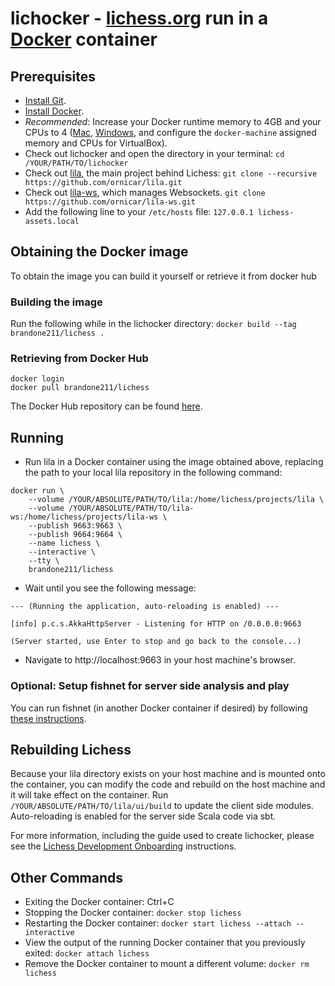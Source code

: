 # lichocker - [lichess.org](https://lichess.org) run in a [Docker](https://www.docker.com/) container

## Prerequisites

* [Install Git](https://git-scm.com/downloads).
* [Install Docker](https://docs.docker.com/install/]).
* *Recommended*: Increase your Docker runtime memory to 4GB and your CPUs to 4 ([Mac](https://docs.docker.com/docker-for-mac/#advanced), [Windows](https://docs.docker.com/docker-for-windows/#advanced), and configure the `docker-machine` assigned memory and CPUs for VirtualBox).
* Check out lichocker and open the directory in your terminal: `cd /YOUR/PATH/TO/lichocker`
* Check out [lila](https://github.com/ornicar/lila), the main project behind Lichess: `git clone --recursive https://github.com/ornicar/lila.git`
* Check out [lila-ws](https://github.com/ornicar/lila-ws), which manages Websockets. `git clone https://github.com/ornicar/lila-ws.git`
* Add the following line to your `/etc/hosts` file: `127.0.0.1 lichess-assets.local`

## Obtaining the Docker image

To obtain the image you can build it yourself or retrieve it from docker hub

### Building the image

Run the following while in the lichocker directory: `docker build --tag brandone211/lichess .`

### Retrieving from Docker Hub

```
docker login
docker pull brandone211/lichess
```

The Docker Hub repository can be found [here](https://hub.docker.com/r/brandone211/lichess/).

## Running

* Run lila in a Docker container using the image obtained above, replacing the path to your local lila repository in the following command:

```
docker run \
    --volume /YOUR/ABSOLUTE/PATH/TO/lila:/home/lichess/projects/lila \
    --volume /YOUR/ABSOLUTE/PATH/TO/lila-ws:/home/lichess/projects/lila-ws \
    --publish 9663:9663 \
    --publish 9664:9664 \
    --name lichess \
    --interactive \
    --tty \
    brandone211/lichess
```

* Wait until you see the following message:

```
--- (Running the application, auto-reloading is enabled) ---

[info] p.c.s.AkkaHttpServer - Listening for HTTP on /0.0.0.0:9663

(Server started, use Enter to stop and go back to the console...)
```

* Navigate to http://localhost:9663 in your host machine's browser.

### Optional: Setup fishnet for server side analysis and play

You can run fishnet (in another Docker container if desired) by following [these instructions](https://github.com/niklasf/fishnet).

## Rebuilding Lichess

Because your lila directory exists on your host machine and is mounted onto the container, you can modify the code and rebuild on the host machine and it will take effect on the container. Run `/YOUR/ABSOLUTE/PATH/TO/lila/ui/build` to update the client side modules. Auto-reloading is enabled for the server side Scala code via sbt.

For more information, including the guide used to create lichocker, please see the [Lichess Development Onboarding](https://github.com/ornicar/lila/wiki/Lichess-Development-Onboarding) instructions.

## Other Commands

* Exiting the Docker container: Ctrl+C
* Stopping the Docker container: `docker stop lichess`
* Restarting the Docker container: `docker start lichess --attach --interactive`
* View the output of the running Docker container that you previously exited: `docker attach lichess`
* Remove the Docker container to mount a different volume: `docker rm lichess`

